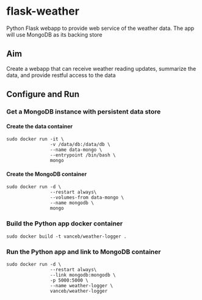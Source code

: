 # flask-weather
Python Flask webapp to provide web service of the weather data. The app will use MongoDB as its backing store

## Aim
Create a webapp that can receive weather reading updates, summarize the data, and provide restful access to the data

## Configure and Run

### Get a MongoDB instance with persistent data store

#### Create the data container

    sudo docker run -it \
                    -v /data/db:/data/db \
                    --name data-mongo \
                    --entrypoint /bin/bash \
                    mongo

#### Create the MongoDB container

    sudo docker run -d \
                    --restart always\
                    --volumes-from data-mongo \
                    --name mongodb \
                    mongo

### Build the Python app docker container

    sudo docker build -t vanceb/weather-logger .

### Run the Python app and link to MongoDB container

    sudo docker run -d \
                    --restart always\
                    --link mongodb:mongodb \
                    -p 5000:5000 \
                    --name weather-logger \
                    vanceb/weather-logger
